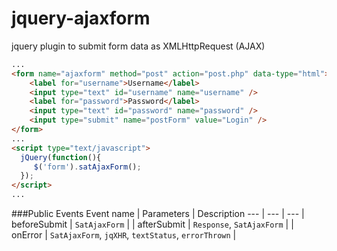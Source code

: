 jquery-ajaxform
===============

jquery plugin to submit form data as XMLHttpRequest (AJAX)



```html
...
<form name="ajaxform" method="post" action="post.php" data-type="html">
    <label for="username">Username</label>
    <input type="text" id="username" name="username" />
    <label for="password">Password</label>
    <input type="text" id="password" name="password" />              
    <input type="submit" name="postForm" value="Login" />
</form>
...
<script type="text/javascript">
  jQuery(function(){
     $('form').satAjaxForm();
  });
</script>
...
```

###Public Events
Event name | Parameters | Description
--- | --- | ---
| beforeSubmit | `SatAjaxForm` |
| afterSubmit | `Response`, `SatAjaxForm` |
| onError | `SatAjaxForm`, `jqXHR`, `textStatus`, `errorThrown` |
